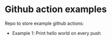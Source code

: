 # Github action examples

Repo to store example github actions:
* Example 1: Print hello world on every push
